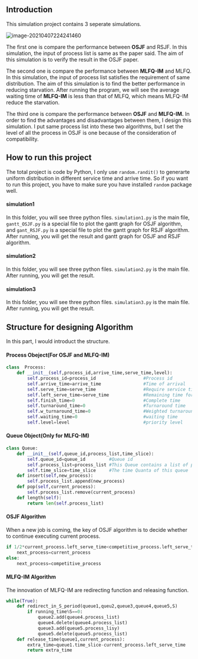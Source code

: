 ## Introduction

This simulation project contains 3 seperate simulations.

![image-20210407224241460](D:\2021\NUS-ECE\EE5903-实时操作系统\CA2\simulation_structure.png)

The first one is compare the performance between **OSJF** and RSJF. In this simulation, the input of process list is same as the paper said. The aim of this simulation is to verify the result in the OSJF paper.

The second one is compare the performance between **MLFQ-IM** and MLFQ. In this simulation, the input of process list satisfies the requirement of same distribution. The aim of this simulation is to find the better performance in reducing starvation. After running the program, we will see the average waiting time of **MLFQ-IM** is less than that of MLFQ, which means MLFQ-IM reduce the starvation.

The third one is compare the performance between **OSJF** and **MLFQ-IM.** In order to find the advantages and disadvantages between them, I design this simulation. I put same process list into these two algorithms, but I set the level of all the process in OSJF is one because of the consideration of compatibility. 

## How to run this project

The total project is code by Python, I only use `random.randit()` to generarte uniform distribution in different service time and arrive time. So if you want to run this project, you have to make sure you have installed `random` package well.

#### simulation1

In this folder, you will see three python files. `simulation1.py` is the main file, `gantt_OSJF.py` is a special file to plot the gantt graph for OSJF algorithm, and `gant_RSJF.py` is a special file to plot the gantt graph for RSJF algorithm. After running, you will get the result and gantt graph for OSJF and RSJF algorithm.

#### simulation2

In this folder, you will see three python files. `simulation2.py` is the main file. After running, you will get the result.

#### simulation3

In this folder, you will see three python files. `simulation3.py` is the main file. After running, you will get the result.

## Structure for designing Algorithm

In this part, I would introduct the structure.

#### Process Obeject(For OSJF and MLFQ-IM)

```python
class  Process:
    def __init__(self,process_id,arrive_time,serve_time,level):
        self.process_id=process_id                  #Process id
        self.arrive_time=arrive_time                #Time of arrival
        self.serve_time=serve_time                  #Require service time
        self.left_serve_time=serve_time             #Remaining time for service
        self.finish_time=0                          #Complete time
        self.turnaround_time=0                      #Turnaround time
        self.w_turnaround_time=0                    #Weighted turnaround time
        self.waiting_time=0                         #waiting time
        self.level=level                            #priority level
```

#### Queue Object(Only for MLFQ-IM)

```python
class Queue:
    def __init__(self,queue_id,process_list,time_slice):
        self.queue_id=queue_id         #Queue id
        self.process_list=process_list #This Queue contains a list of processes 
        self.time_slice=time_slice     #The time Quanta of this queue
    def insert(self,new_process):
        self.process_list.append(new_process)
    def pop(self,current_process):
        self.process_list.remove(current_process)
    def length(self):
        return len(self.process_list)
```

#### OSJF Algorithm

When a new job is coming, the key of OSJF algorithm is to decide whether to continue executing current process.

```python
if 1/2*current_process.left_serve_time<competitive_process.left_serve_time:
    next_process=current_process
else:
    next_process=competitive_process
```

#### MLFQ-IM Algorithm

The innovation of MLFQ-IM are redirecting function and releasing function.

```python
while(True):
    def redirect_in_S_period(queue1,queu2,queue3,queue4,queue5,S)
        if running_time%S==0:
            queue2.add(queue4.process_list)
            queue4.delete(queue4.process_list)
            queue3.add(queue5.process_lisy)
            queue5.delete(queue5.process_list)
    def release_time(queue1,current_process):
        extra_time=queue1.time_slice-current_process.left_serve_time
        return extra_time
```

